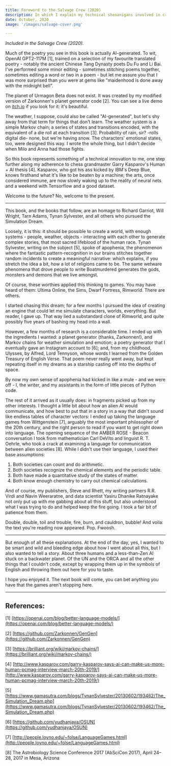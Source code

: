 ```yaml
---
title: Foreword to the Salvage Crew (2020)
description: In which I explain my technical shenanigans involved in creating the Salvage Crew, the how, and the why.
date: October, 2020
image: '/images/salvage-cover.png'

---
```


_Included in the Salvage Crew (2020)._

Much of the poetry you see in this book is actually AI-generated. To wit, OpenAI GPT2-117M [1], trained on a selection of my favourite translated poetry - notably the ancient Chinese Tang Dynasty poets Du Fu and Li Bai. I've performed some minor editing - sometimes stitching poems together, sometimes editing a word or two in a poem - but let me assure you that I was more surprised than you were at gems like "maidenhood is done away with the midnight bell".

The planet of Urmagon Beta does not exist. It was created by my modified version of Zarkonnen's planet generator code [2]. You can see a live demo on [itch.io](http://itch.io/) if you look for it: it's beautiful.

The weather, I suppose, could also be called "AI-generated", but let's shy away from that term for things that don't learn. The weather system is a simple Markov chain; a series of states and transitions encoded, with the equivalent of a die roll at each transition [3]. Probability of rain, sir? -rolls digital die- none, but we're having snow. The characters' emotional states, too, were designed this way. I wrote the whole thing, but I didn't decide when Milo and Anna had those fights.

So this book represents something of a technical innovation to me, one step further along my adherence to chess grandmaster Garry Kasparov's Human + AI thesis [4]. Kasparov, who got his ass kicked by IBM's Deep Blue, knows firsthand what it's like to be beaten by a machine; the arts, once considered immune, are now slowly waking up to the reality of neural nets and a weekend with Tensorflow and a good dataset.

Welcome to the future? No, welcome to the present.

---

This book, and the books that follow, are an homage to Richard Garriot, Will Wright, Tarn Adams, Tynan Sylvester, and all others who pursued the Simulation Dream.

Loosely, it is this: it should be possible to create a world, with enough systems - people, weather, objects - interacting with each other to generate complex stories, that most sacred lifeblood of the human race. Tynan Sylvester, writing on the subject [5], spoke of apophenia, the phenomenon where the fantastic pattern-recognition in our brains stitches together random incidents to create a meaningful narrative: which explains, if you stretch the idea a bit, how a lot of religions came to be. The same wetware phenomena that drove people to write Boatmurdered generates the gods, monsters and demons that we live amongst.

Of course, these worthies applied this thinking to games. You may have heard of them: Ultima Online, the Sims, Dwarf Fortress, Rimworld. There are others.

I started chasing this dream; for a few months I pursued the idea of creating an engine that could let me simulate characters, worlds, everything. But reader, I gave up. That way lied a substandard clone of Rimworld, and quite possibly five years of bashing my head into a wall.

However, a few months of research is a considerable time. I ended up with the ingredients I wanted: a planet generator (thanks, Zarkonnen!), and Markov chains for weather simulation and emotion; a poetry generator that I eventually gave an Instagram account to [6]; and, from my childhood, Ulysses, by Alfred, Lord Tennyson, whose words I learned from the Golden Treasury of English Verse. That poem never really went away, but kept repeating itself in my dreams as a starship casting off into the depths of space.

By now my own sense of apophenia had kicked in like a mule - and we were off - I, the writer, and my assistants in the form of little pieces of Python code.

The rest of it arrived as it usually does: in fragments picked up from my other interests. I thought a little bit about how an alien AI would communicate, and how best to put that in a story in a way that didn't sound like endless tables of character vectors: I ended up taking the language games from Wittgenstein [7], arguably the most important philosopher of the 20th century, and the right person to read if you want to get right down into language. The opening sequence of the AMBER ROSE - Beacon conversation I took from mathematician Carl DeVito and linguist R. T. Oehrle, who took a crack at examining a language for communication between alien societies [8]. While I didn't use their language, I used their base assumptions:

1. Both societies can count and do arithmetic.
2. Both societies recognize the chemical elements and the periodic table.
3. Both have made a quantitative study of the states of matter.
4. Both know enough chemistry to carry out chemical calculations.

And of course, my publishers, Steve and Rhett, my writing partners R.R. Virdi and Navin Weeraratne, and data scientist Yasiru Dhanike Ratnayake not only put up with me gabbing about all this stuff, but also understood what I was trying to do and helped keep the fire going. I took a fair bit of patience from them.

Double, double, toil and trouble, fire, burn, and cauldron, bubble! And voila: the text you're reading now appeared. Pop. Fwoosh.

---

But enough of all these explanations. At the end of the day, yes, I wanted to be smart and wild and bleeding edge about how I went about all this, but I also wanted to tell a story. About three humans and a less-than-Zen AI stuck on a backwater planet. Of the UN and the ORCA and all the other things that I couldn't code, except by wrapping them up in the symbols of English and throwing them out here for you to taste.

I hope you enjoyed it. The next book will come, you can bet anything you have that the games aren't stopping here.

---

## References:

[1] [https://openai.com/blog/better-language-models/](https://openai.com/blog/better-language-models/)

[2] [https://github.com/Zarkonnen/GenGen](https://github.com/Zarkonnen/GenGen)

[3] [https://brilliant.org/wiki/markov-chains/](https://brilliant.org/wiki/markov-chains/)

[4] [http://www.kasparov.com/garry-kasparov-says-ai-can-make-us-more-human-pcmag-interview-march-20th-2019/](http://www.kasparov.com/garry-kasparov-says-ai-can-make-us-more-human-pcmag-interview-march-20th-2019/)

[5] [https://www.gamasutra.com/blogs/TynanSylvester/20130602/193462/The_Simulation_Dream.php](https://www.gamasutra.com/blogs/TynanSylvester/20130602/193462/The_Simulation_Dream.php)

[6] [https://github.com/yudhanjaya/OSUN](https://github.com/yudhanjaya/OSUN)

[7] [http://people.loyno.edu/~folse/LanguageGames.html](http://people.loyno.edu/~folse/LanguageGames.html)

[8] The Astrobiology Science Conference 2017 (AbSciCon 2017), April 24–28, 2017 in Mesa, Arizona
